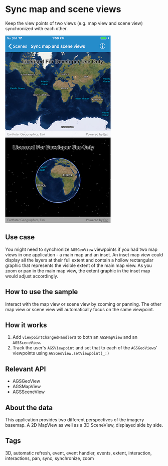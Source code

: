# Sync map and scene views

Keep the view points of two views (e.g. map view and scene view) synchronized with each other.

![Sync map and scene views sample](sync-map-scene.png)

## Use case

You might need to synchronize `AGSGeoView` viewpoints if you had two map views in one application - a main map and an inset. An inset map view could display all the layers at their full extent and contain a hollow rectangular graphic that represents the visible extent of the main map view. As you zoom or pan in the main map view, the extent graphic in the inset map would adjust accordingly.

## How to use the sample

Interact with the map view or scene view by zooming or panning. The other map view or scene view will automatically focus on the same viewpoint.

## How it works

1. Add `viewpointChangedHandler`s to both an `AGSMapView` and an `AGSSceneView`.
2. Track the user's `AGSViewpoint` and set that to each of the `AGSGeoView`s' viewpoints using `AGSGeoView.setViewpoint(_:)`

## Relevant API

* AGSGeoView
* AGSMapView
* AGSSceneView

## About the data

This application provides two different perspectives of the imagery basemap. A 2D MapView as well as a 3D SceneView, displayed side by side.

## Tags

3D, automatic refresh, event, event handler, events, extent, interaction, interactions, pan, sync, synchronize, zoom
